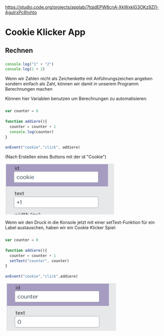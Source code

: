 https://studio.code.org/projects/applab/7tqjdEPW8cnA-XkWxklG3OKz9ZI1-AguIrxPc6tyhto

# Cookie Klicker App
## Rechnen

### 
```js
console.log("1" + "2")
console.log(1 + 2)
```

Wenn wir Zahlen nicht als Zeichenkette mit Anführungszeichen angeben sondern einfach als Zahl, können wir damit in unserem Programm Berechnungen machen

Können hier Variablen benutzen um Berechnungen zu automatisieren:

###
```js
var counter = 0

function addiere(){
  counter = counter + 1
  console.log(counter)
}

onEvent("cookie","click", addiere)
```

(Nach Erstellen eines Buttons mit der id "Cookie")

![image](./pics/graphic1.png)

Wenn wir den Druck in die Konsole jetzt mit einer setText-Funktion für ein Label austauschen, haben wir ein Cookie Klicker Spiel:

###
```js
var counter = 0

function addiere(){
  counter = counter + 1
  setText("counter", counter)
}

onEvent("cookie","click",addiere)
```

![image](./pics/graphic2.png)

